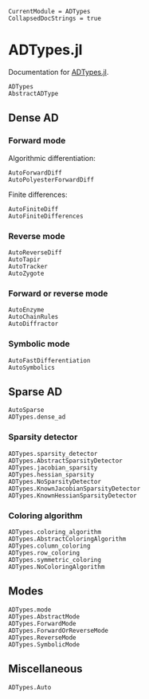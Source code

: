 ```@meta
CurrentModule = ADTypes
CollapsedDocStrings = true
```

# ADTypes.jl

Documentation for [ADTypes.jl](https://github.com/SciML/ADTypes.jl/).

```@docs
ADTypes
AbstractADType
```

## Dense AD

### Forward mode

Algorithmic differentiation:

```@docs
AutoForwardDiff
AutoPolyesterForwardDiff
```

Finite differences:

```@docs
AutoFiniteDiff
AutoFiniteDifferences
```

### Reverse mode

```@docs
AutoReverseDiff
AutoTapir
AutoTracker
AutoZygote
```

### Forward or reverse mode

```@docs
AutoEnzyme
AutoChainRules
AutoDiffractor
```

### Symbolic mode

```@docs
AutoFastDifferentiation
AutoSymbolics
```

## Sparse AD

```@docs
AutoSparse
ADTypes.dense_ad
```

### Sparsity detector

```@docs
ADTypes.sparsity_detector
ADTypes.AbstractSparsityDetector
ADTypes.jacobian_sparsity
ADTypes.hessian_sparsity
ADTypes.NoSparsityDetector
ADTypes.KnownJacobianSparsityDetector
ADTypes.KnownHessianSparsityDetector
```

### Coloring algorithm

```@docs
ADTypes.coloring_algorithm
ADTypes.AbstractColoringAlgorithm
ADTypes.column_coloring
ADTypes.row_coloring
ADTypes.symmetric_coloring
ADTypes.NoColoringAlgorithm
```

## Modes

```@docs
ADTypes.mode
ADTypes.AbstractMode
ADTypes.ForwardMode
ADTypes.ForwardOrReverseMode
ADTypes.ReverseMode
ADTypes.SymbolicMode
```

## Miscellaneous

```@docs
ADTypes.Auto
```
